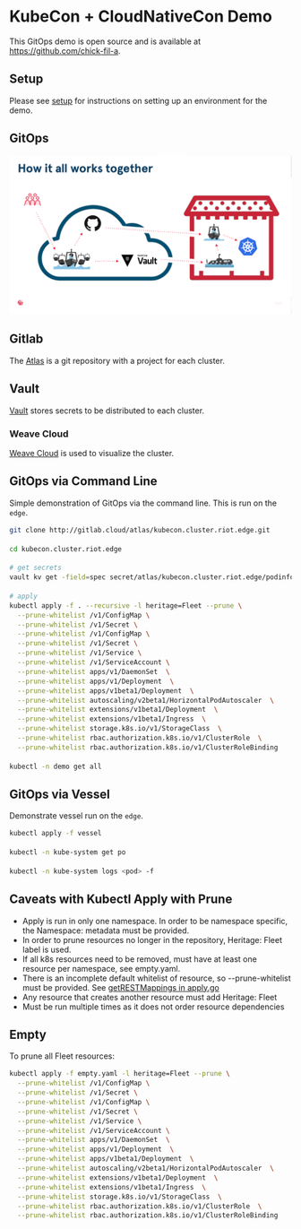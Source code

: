 # KubeCon + CloudNativeCon Demo

This GitOps demo is open source and is available at https://github.com/chick-fil-a.

## Setup

Please see [setup](SETUP.md) for instructions on setting up an environment for the demo.

## GitOps

![GitOps](gitops.png "GitOps")


## Gitlab

The [Atlas](http://gitlab.cloud/atlas) is a git repository with a project for each cluster.


## Vault

[Vault](http://vault.cloud:8200/ui/vault/secrets) stores secrets to be distributed to each cluster.


### Weave Cloud

[Weave Cloud](https://cloud.weave.works) is used to visualize the cluster.


## GitOps via Command Line

Simple demonstration of GitOps via the command line.  This is run on the `edge`.

```bash
git clone http://gitlab.cloud/atlas/kubecon.cluster.riot.edge.git

cd kubecon.cluster.riot.edge

# get secrets
vault kv get -field=spec secret/atlas/kubecon.cluster.riot.edge/podinfo/secret.yaml > podinfo/secret.yaml 

# apply
kubectl apply -f . --recursive -l heritage=Fleet --prune \
  --prune-whitelist /v1/ConfigMap \
  --prune-whitelist /v1/Secret \
  --prune-whitelist /v1/ConfigMap \
  --prune-whitelist /v1/Secret \
  --prune-whitelist /v1/Service \
  --prune-whitelist /v1/ServiceAccount \
  --prune-whitelist apps/v1/DaemonSet  \
  --prune-whitelist apps/v1/Deployment  \
  --prune-whitelist apps/v1beta1/Deployment  \
  --prune-whitelist autoscaling/v2beta1/HorizontalPodAutoscaler  \
  --prune-whitelist extensions/v1beta1/Deployment  \
  --prune-whitelist extensions/v1beta1/Ingress  \
  --prune-whitelist storage.k8s.io/v1/StorageClass  \
  --prune-whitelist rbac.authorization.k8s.io/v1/ClusterRole  \
  --prune-whitelist rbac.authorization.k8s.io/v1/ClusterRoleBinding

kubectl -n demo get all
```

## GitOps via Vessel

Demonstrate vessel run on the `edge`.

```bash
kubectl apply -f vessel

kubectl -n kube-system get po

kubectl -n kube-system logs <pod> -f
```

## Caveats with Kubectl Apply with Prune

- Apply is run in only one namespace.  In order to be namespace specific, the Namespace: metadata must be provided.
- In order to prune resources no longer in the repository, Heritage: Fleet label is used.
- If all k8s resources need to be removed, must have at least one resource per namespace, see empty.yaml.
- There is an incomplete default whitelist of resource, so --prune-whitelist must be provided.  See [getRESTMappings in apply.go](https://github.com/kubernetes/kubernetes/blob/b1aed1593e5c22a5f7fa4890fc87808dca9ad9e1/pkg/kubectl/cmd/apply/apply.go)
- Any resource that creates another resource must add Heritage: Fleet
- Must be run multiple times as it does not order resource dependencies

## Empty

To prune all Fleet resources:

```bash
kubectl apply -f empty.yaml -l heritage=Fleet --prune \
  --prune-whitelist /v1/ConfigMap \
  --prune-whitelist /v1/Secret \
  --prune-whitelist /v1/ConfigMap \
  --prune-whitelist /v1/Secret \
  --prune-whitelist /v1/Service \
  --prune-whitelist /v1/ServiceAccount \
  --prune-whitelist apps/v1/DaemonSet  \
  --prune-whitelist apps/v1/Deployment  \
  --prune-whitelist apps/v1beta1/Deployment  \
  --prune-whitelist autoscaling/v2beta1/HorizontalPodAutoscaler  \
  --prune-whitelist extensions/v1beta1/Deployment  \
  --prune-whitelist extensions/v1beta1/Ingress  \
  --prune-whitelist storage.k8s.io/v1/StorageClass  \
  --prune-whitelist rbac.authorization.k8s.io/v1/ClusterRole  \
  --prune-whitelist rbac.authorization.k8s.io/v1/ClusterRoleBinding
```